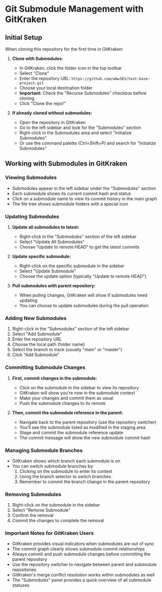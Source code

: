 # Git Submodule Management with GitKraken

## Initial Setup
When cloning this repository for the first time in GitKraken:

1. **Clone with Submodules:**
   - In GitKraken, click the folder icon in the top toolbar
   - Select "Clone"
   - Enter the repository URL: `https://github.com/wbw383/test-base-project.git`
   - Choose your local destination folder
   - **Important:** Check the "Recurse Submodules" checkbox before cloning
   - Click "Clone the repo!"

2. **If already cloned without submodules:**
   - Open the repository in GitKraken
   - Go to the left sidebar and look for the "Submodules" section
   - Right-click in the Submodules area and select "Initialize Submodules"
   - Or use the command palette (Ctrl+Shift+P) and search for "Initialize Submodules"

## Working with Submodules in GitKraken

### Viewing Submodules
- Submodules appear in the left sidebar under the "Submodules" section
- Each submodule shows its current commit hash and status
- Click on a submodule name to view its commit history in the main graph
- The file tree shows submodule folders with a special icon

### Updating Submodules
1. **Update all submodules to latest:**
   - Right-click in the "Submodules" section of the left sidebar
   - Select "Update All Submodules"
   - Choose "Update to remote HEAD" to get the latest commits

2. **Update specific submodule:**
   - Right-click on the specific submodule in the sidebar
   - Select "Update Submodule"
   - Choose the update option (typically "Update to remote HEAD")

3. **Pull submodules with parent repository:**
   - When pulling changes, GitKraken will show if submodules need updating
   - You can choose to update submodules during the pull operation

### Adding New Submodules
1. Right-click in the "Submodules" section of the left sidebar
2. Select "Add Submodule"
3. Enter the repository URL
4. Choose the local path (folder name)
5. Select the branch to track (usually "main" or "master")
6. Click "Add Submodule"

### Committing Submodule Changes
1. **First, commit changes in the submodule:**
   - Click on the submodule in the sidebar to view its repository
   - GitKraken will show you're now in the submodule context
   - Make your changes and commit them as usual
   - Push the submodule changes to its remote

2. **Then, commit the submodule reference in the parent:**
   - Navigate back to the parent repository (use the repository switcher)
   - You'll see the submodule listed as modified in the staging area
   - Stage and commit the submodule reference update
   - The commit message will show the new submodule commit hash

### Managing Submodule Branches
- GitKraken shows which branch each submodule is on
- You can switch submodule branches by:
  1. Clicking on the submodule to enter its context
  2. Using the branch selector to switch branches
  3. Remember to commit the branch change in the parent repository

### Removing Submodules
1. Right-click on the submodule in the sidebar
2. Select "Remove Submodule"
3. Confirm the removal
4. Commit the changes to complete the removal

### Important Notes for GitKraken Users
- GitKraken provides visual indicators when submodules are out of sync
- The commit graph clearly shows submodule commit relationships
- Always commit and push submodule changes before committing the parent repository
- Use the repository switcher to navigate between parent and submodule repositories
- GitKraken's merge conflict resolution works within submodules as well
- The "Submodules" panel provides a quick overview of all submodule statuses
